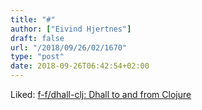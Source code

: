 ```yaml
---
title: "#"
author: ["Eivind Hjertnes"]
draft: false
url: "/2018/09/26/02/1670"
type: "post"
date: 2018-09-26T06:42:54+02:00
---
```


Liked: [f-f/dhall-clj: Dhall to and
from Clojure](https://github.com/f-f/dhall-clj)
